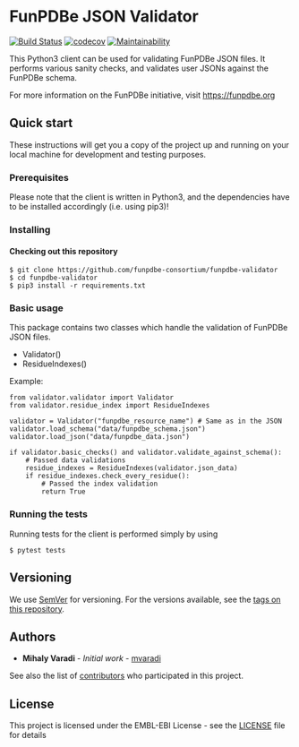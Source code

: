 FunPDBe JSON Validator
======================

[![Build Status](https://travis-ci.org/funpdbe-consortium/funpdbe-validator.svg?branch=master)](https://travis-ci.org/funpdbe-consortium/funpdbe-client)
[![codecov](https://codecov.io/gh/funpdbe-consortium/funpdbe-validator/branch/master/graph/badge.svg)](https://codecov.io/gh/funpdbe-consortium/funpdbe-client)
[![Maintainability](https://api.codeclimate.com/v1/badges/7b7786745ea63451187e/maintainability)](https://codeclimate.com/github/funpdbe-consortium/funpdbe-validator/maintainability)

This Python3 client can be used for validating FunPDBe JSON files. It performs various sanity checks, and validates user JSONs against the FunPDBe schema.

For more information on the FunPDBe initiative, visit https://funpdbe.org

Quick start
-----------

These instructions will get you a copy of the project up and running on your local machine for development and testing purposes.

### Prerequisites

Please note that the client is written in Python3, and the dependencies have to be installed accordingly (i.e. using pip3)!

### Installing

#### Checking out this repository

```
$ git clone https://github.com/funpdbe-consortium/funpdbe-validator
$ cd funpdbe-validator
$ pip3 install -r requirements.txt
```

### Basic usage

This package contains two classes which handle the validation of FunPDBe JSON files.

* Validator()
* ResidueIndexes()

Example:
```
from validator.validator import Validator
from validator.residue_index import ResidueIndexes

validator = Validator("funpdbe_resource_name") # Same as in the JSON
validator.load_schema("data/funpdbe_schema.json")
validator.load_json("data/funpdbe_data.json")

if validator.basic_checks() and validator.validate_against_schema():
    # Passed data validations
    residue_indexes = ResidueIndexes(validator.json_data)
    if residue_indexes.check_every_residue():
        # Passed the index validation
        return True
```

### Running the tests

Running tests for the client is performed simply by using
```
$ pytest tests
```

## Versioning

We use [SemVer](http://semver.org/) for versioning. For the versions available, see the [tags on this repository](https://github.com/funpdbe-consortium/funpdbe-client/tags).

## Authors

* **Mihaly Varadi** - *Initial work* - [mvaradi](https://github.com/mvaradi)

See also the list of [contributors](https://github.com/funpdbe-consortium/funpdbe-validator/graphs/contributors) who participated in this project.

## License

This project is licensed under the EMBL-EBI License - see the [LICENSE](LICENSE) file for details